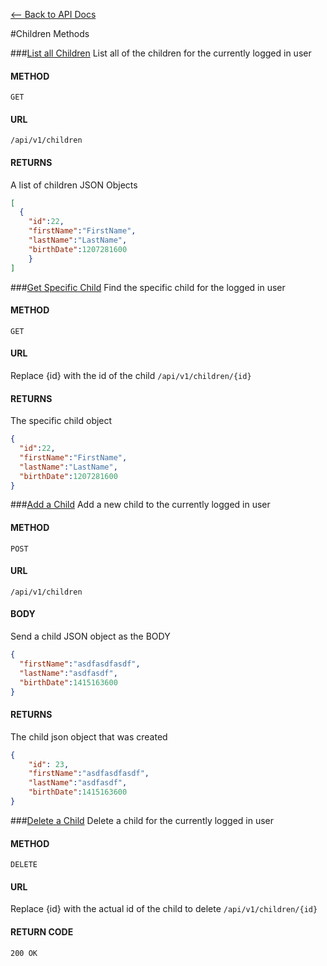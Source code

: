 [<-- Back to API Docs](API.md)

#Children Methods

###[List all Children](#list-all-children)
List all of the children for the currently logged in user

#### METHOD
`GET`

#### URL
`/api/v1/children`

#### RETURNS
A list of children JSON Objects
```json
[
  {
    "id":22,
    "firstName":"FirstName",
    "lastName":"LastName",
    "birthDate":1207281600
    }
]
```

###[Get Specific Child](#get-specific-child)
Find the specific child for the logged in user 

#### METHOD
`GET`

#### URL
Replace {id} with the id of the child
`/api/v1/children/{id}`

#### RETURNS
The specific child object
```json
{
  "id":22,
  "firstName":"FirstName",
  "lastName":"LastName",
  "birthDate":1207281600
}
```
###[Add a Child](#add-a-child)
Add a new child to the currently logged in user

#### METHOD
`POST`

#### URL
`/api/v1/children`

#### BODY
Send a child JSON object as the BODY
```json
{
  "firstName":"asdfasdfasdf",
  "lastName":"asdfasdf",
  "birthDate":1415163600
}
```

#### RETURNS
The child json object that was created
```json
{  
    "id": 23,
    "firstName":"asdfasdfasdf",
    "lastName":"asdfasdf",
    "birthDate":1415163600
}
```

###[Delete a Child](#delete-a-child)
Delete a child for the currently logged in user

#### METHOD
`DELETE`

#### URL
Replace {id} with the actual id of the child to delete
`/api/v1/children/{id}`

#### RETURN CODE
`200 OK`
